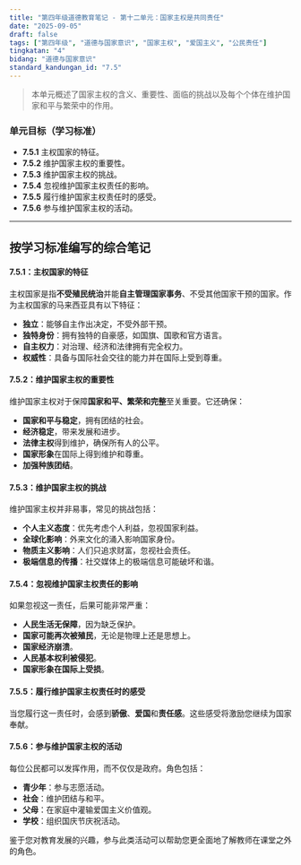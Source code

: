 ```yaml
---
title: "第四年级道德教育笔记 - 第十二单元：国家主权是共同责任"
date: "2025-09-05"
draft: false
tags: ["第四年级", "道德与国家意识", "国家主权", "爱国主义", "公民责任"]
tingkatan: "4"
bidang: "道德与国家意识"
standard_kandungan_id: "7.5"
---
```

> 本单元概述了国家主权的含义、重要性、面临的挑战以及每个个体在维护国家和平与繁荣中的作用。

### 单元目标（学习标准）

  * **7.5.1** 主权国家的特征。
  * **7.5.2** 维护国家主权的重要性。
  * **7.5.3** 维护国家主权的挑战。
  * **7.5.4** 忽视维护国家主权责任的影响。
  * **7.5.5** 履行维护国家主权责任时的感受。
  * **7.5.6** 参与维护国家主权的活动。

-----

## 按学习标准编写的综合笔记

#### 7.5.1：主权国家的特征

主权国家是指**不受殖民统治**并能**自主管理国家事务**、不受其他国家干预的国家。作为主权国家的马来西亚具有以下特征：

  * **独立**：能够自主作出决定，不受外部干预。
  * **独特身份**：拥有独特的自豪感，如国旗、国歌和官方语言。
  * **自主权力**：对治理、经济和法律拥有完全权力。
  * **权威性**：具备与国际社会交往的能力并在国际上受到尊重。

#### 7.5.2：维护国家主权的重要性

维护国家主权对于保障**国家和平、繁荣和完整**至关重要。它还确保：

  * **国家和平与稳定**，拥有团结的社会。
  * **经济稳定**，带来发展和进步。
  * **法律主权**得到维护，确保所有人的公平。
  * **国家形象**在国际上得到维护和尊重。
  * **加强种族团结**。

#### 7.5.3：维护国家主权的挑战

维护国家主权并非易事，常见的挑战包括：

  * **个人主义态度**：优先考虑个人利益，忽视国家利益。
  * **全球化影响**：外来文化的涌入影响国家身份。
  * **物质主义影响**：人们只追求财富，忽视社会责任。
  * **极端信息的传播**：社交媒体上的极端信息可能破坏和谐。

#### 7.5.4：忽视维护国家主权责任的影响

如果忽视这一责任，后果可能非常严重：

  * **人民生活无保障**，因为缺乏保护。
  * **国家可能再次被殖民**，无论是物理上还是思想上。
  * **国家经济崩溃**。
  * **人民基本权利被侵犯**。
  * **国家形象在国际上受损**。

#### 7.5.5：履行维护国家主权责任时的感受

当您履行这一责任时，会感到**骄傲**、**爱国**和**责任感**。这些感受将激励您继续为国家奉献。

#### 7.5.6：参与维护国家主权的活动

每位公民都可以发挥作用，而不仅仅是政府。角色包括：

  * **青少年**：参与志愿活动。
  * **社会**：维护团结与和平。
  * **父母**：在家庭中灌输爱国主义价值观。
  * **学校**：组织国庆节庆祝活动。

鉴于您对教育发展的兴趣，参与此类活动可以帮助您更全面地了解教师在课堂之外的角色。